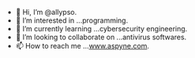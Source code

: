 - 👋 Hi, I’m @allypso.
- 👀 I’m interested in ...programming.
- 🌱 I’m currently learning ...cybersecurity engineering.
- 💞️ I’m looking to collaborate on ...antivirus softwares.
- 📫 How to reach me ...www.aspyne.com.

<!---
allypso/allypso is a ✨ special ✨ repository because its `README.md` (this file) appears on your GitHub profile.
You can click the Preview link to take a look at your changes.
--->
